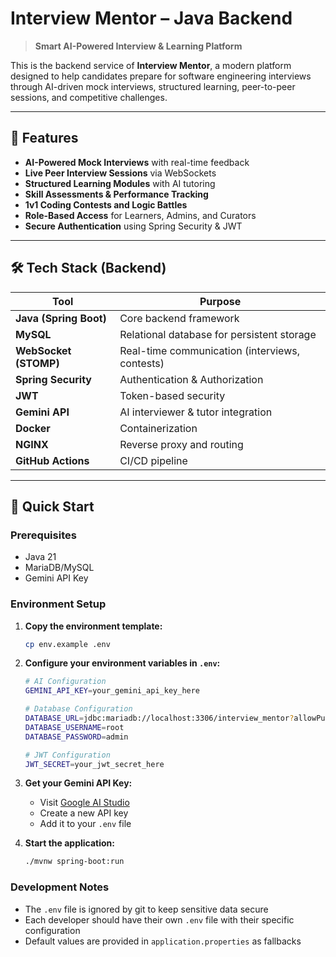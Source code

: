 # Interview Mentor – Java Backend

> **Smart AI-Powered Interview & Learning Platform**

This is the backend service of **Interview Mentor**, a modern platform designed to help candidates prepare for software engineering interviews through AI-driven mock interviews, structured learning, peer-to-peer sessions, and competitive challenges.

---

## 🚀 Features

- **AI-Powered Mock Interviews** with real-time feedback  
- **Live Peer Interview Sessions** via WebSockets  
- **Structured Learning Modules** with AI tutoring  
- **Skill Assessments & Performance Tracking**  
- **1v1 Coding Contests and Logic Battles**  
- **Role-Based Access** for Learners, Admins, and Curators  
- **Secure Authentication** using Spring Security & JWT  

---


## 🛠 Tech Stack (Backend)

| Tool                  | Purpose                                           |
|-----------------------|---------------------------------------------------|
| **Java (Spring Boot)**| Core backend framework                            |
| **MySQL**| Relational database for persistent storage        |
| **WebSocket (STOMP)** | Real-time communication (interviews, contests)    |
| **Spring Security**   | Authentication & Authorization                    |
| **JWT**               | Token-based security                              |
| **Gemini API** | AI interviewer & tutor integration              |
| **Docker**            | Containerization                                  |
| **NGINX**             | Reverse proxy and routing                         |
| **GitHub Actions**    | CI/CD pipeline                                    |

---

## 🚀 Quick Start

### Prerequisites
- Java 21
- MariaDB/MySQL
- Gemini API Key

### Environment Setup

1. **Copy the environment template:**
   ```bash
   cp env.example .env
   ```

2. **Configure your environment variables in `.env`:**
   ```bash
   # AI Configuration
   GEMINI_API_KEY=your_gemini_api_key_here
   
   # Database Configuration
   DATABASE_URL=jdbc:mariadb://localhost:3306/interview_mentor?allowPublicKeyRetrieval=true&useSSL=false
   DATABASE_USERNAME=root
   DATABASE_PASSWORD=admin
   
   # JWT Configuration
   JWT_SECRET=your_jwt_secret_here
   ```

3. **Get your Gemini API Key:**
   - Visit [Google AI Studio](https://makersuite.google.com/app/apikey)
   - Create a new API key
   - Add it to your `.env` file

4. **Start the application:**
   ```bash
   ./mvnw spring-boot:run
   ```

### Development Notes
- The `.env` file is ignored by git to keep sensitive data secure
- Each developer should have their own `.env` file with their specific configuration
- Default values are provided in `application.properties` as fallbacks